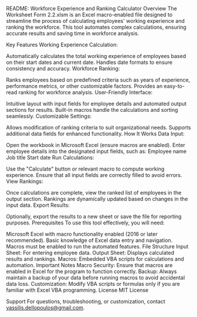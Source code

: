 README: Workforce Experience and Ranking Calculator
Overview
The Worksheet Form 2.2.xlsm is an Excel macro-enabled file designed to streamline the process of calculating employees' working experience and ranking the workforce. This tool automates complex calculations, ensuring accurate results and saving time in workforce analysis.

Key Features
Working Experience Calculation:

Automatically calculates the total working experience of employees based on their start dates and current date.
Handles date formats to ensure consistency and accuracy.
Workforce Ranking:

Ranks employees based on predefined criteria such as years of experience, performance metrics, or other customizable factors.
Provides an easy-to-read ranking for workforce analysis.
User-Friendly Interface:

Intuitive layout with input fields for employee details and automated output sections for results.
Built-in macros handle the calculations and sorting seamlessly.
Customizable Settings:

Allows modification of ranking criteria to suit organizational needs.
Supports additional data fields for enhanced functionality.
How It Works
Data Input:

Open the workbook in Microsoft Excel (ensure macros are enabled).
Enter employee details into the designated input fields, such as:
Employee name
Job title
Start date
Run Calculations:

Use the "Calculate" button or relevant macro to compute working experience.
Ensure that all input fields are correctly filled to avoid errors.
View Rankings:

Once calculations are complete, view the ranked list of employees in the output section.
Rankings are dynamically updated based on changes in the input data.
Export Results:

Optionally, export the results to a new sheet or save the file for reporting purposes.
Prerequisites
To use this tool effectively, you will need:

Microsoft Excel with macro functionality enabled (2016 or later recommended).
Basic knowledge of Excel data entry and navigation.
Macros must be enabled to run the automated features.
File Structure
Input Sheet: For entering employee data.
Output Sheet: Displays calculated results and rankings.
Macros: Embedded VBA scripts for calculations and automation.
Important Notes
Macro Security: Ensure that macros are enabled in Excel for the program to function correctly.
Backup: Always maintain a backup of your data before running macros to avoid accidental data loss.
Customization: Modify VBA scripts or formulas only if you are familiar with Excel VBA programming.
License
MIT License

Support
For questions, troubleshooting, or customization, contact vassilis.dellopoulos@gmail.com.

